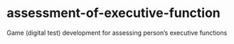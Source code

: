 # assessment-of-executive-function
Game (digital test) development for assessing person’s executive functions
